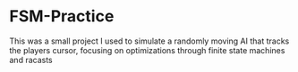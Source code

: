 # FSM-Practice
This was a small project I used to simulate a randomly moving AI that tracks the players cursor, focusing on optimizations through finite state machines and racasts
